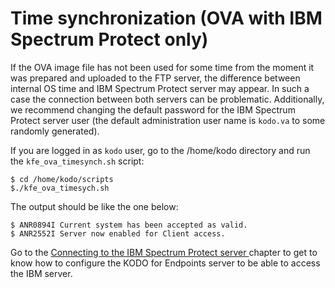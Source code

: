 # Time synchronization \(OVA with IBM Spectrum Protect only\)

If the OVA image file has not been used for some time from the moment it was prepared and uploaded to the FTP server, the difference between internal OS time and IBM Spectrum Protect server may appear. In such a case the connection between both servers can be problematic. Additionally, we recommend changing the default password for the IBM Spectrum Protect server user \(the default administration user name is `kodo.va`  to some randomly generated\).

If you are logged in as `kodo` user, go to the /home/kodo directory and run the `kfe_ova_timesynch.sh` script:

```text
$ cd /home/kodo/scripts
$./kfe_ova_timesych.sh
```

The output should be like the one below:

```text
$ ANR0894I Current system has been accepted as valid.
$ ANR2552I Server now enabled for Client access.
```

Go to the [Connecting to the IBM Spectrum Protect server ](connecting-to-the-ibm-spectrum-protect-server.md)chapter to get to know how to configure the KODO for Endpoints server to be able to access the IBM server.

